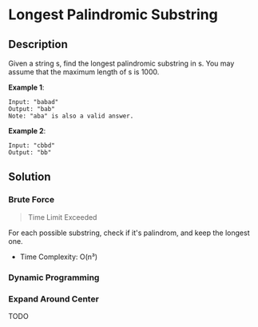 # Longest Palindromic Substring

## Description

Given a string s, find the longest palindromic substring in s. You may assume that the maximum length of s is 1000.

**Example 1**:

```
Input: "babad"
Output: "bab"
Note: "aba" is also a valid answer.
```

**Example 2**:

```
Input: "cbbd"
Output: "bb"
```

## Solution

### Brute Force

> Time Limit Exceeded

For each possible substring, check if it's palindrom, and keep the longest one.

* Time Complexity: O(n³)

### Dynamic Programming

### Expand Around Center

TODO

